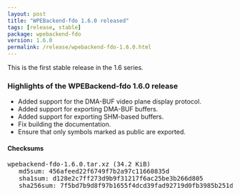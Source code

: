 ```yaml
---
layout: post
title: "WPEBackend-fdo 1.6.0 released"
tags: [release, stable]
package: wpebackend-fdo
version: 1.6.0
permalink: /release/wpebackend-fdo-1.6.0.html
---
```


This is the first stable release in the 1.6 series.

### Highlights of the WPEBackend-fdo 1.6.0 release

- Added support for the DMA-BUF video plane display protocol.
- Added support for exporting DMA-BUF buffers.
- Added support for exporting SHM-based buffers.
- Fix building the documentation.
- Ensure that only symbols marked as public are exported.

#### Checksums

<pre>
wpebackend-fdo-1.6.0.tar.xz (34.2 KiB)
   md5sum: 456afeed22f6749f7b2a97c11660835d
   sha1sum: d128e2c7ff273d9b9f31217f6ac25be3b266d805
   sha256sum: 7f5bd7b9d8f97b1655f4dcd39fad92719d0fb3985b251da5802df13aaa09f567
</pre>
